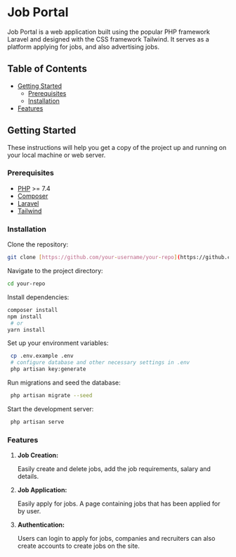 # Job Portal

Job Portal is a web application built using the popular PHP framework Laravel and designed with the CSS framework Tailwind. It serves as a platform applying for jobs, and also advertising jobs.

## Table of Contents

- [Getting Started](#getting-started)
  - [Prerequisites](#prerequisites)
  - [Installation](#installation)
- [Features](#features)

  
## Getting Started

These instructions will help you get a copy of the project up and running on your local machine or web server.

### Prerequisites

- [PHP](https://www.php.net/) >= 7.4
- [Composer](https://getcomposer.org/)
- [Laravel](https://laravel.com/)
- [Tailwind](https://tailwindcss.com/)

### Installation

Clone the repository:

   ```bash
   git clone [https://github.com/your-username/your-repo](https://github.com/Olami2596/LARAVEL-TAILWIND-TASK-MANAGER).git
   ```

Navigate to the project directory:

   ```bash
   cd your-repo
   ```

Install dependencies:

   ```bash
   composer install
   npm install
    # or
   yarn install
   ```

Set up your environment variables:

   ```bash
    cp .env.example .env
    # configure database and other necessary settings in .env
    php artisan key:generate
   ```

Run migrations and seed the database:

   ```bash
    php artisan migrate --seed
   ```

Start the development server:

   ```bash
    php artisan serve
   ```



### Features

1. **Job Creation:**
   
   Easily create and delete jobs, add the job requirements, salary and details.

2. **Job Application:**
   
   Easily apply for jobs. A page containing jobs that has been applied for by user. 

3. **Authentication:**

   Users can login to apply for jobs, companies and recruiters can also create accounts to create jobs on the site.


